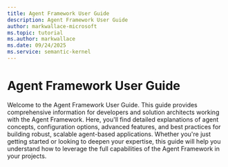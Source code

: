```yaml
---
title: Agent Framework User Guide
description: Agent Framework User Guide
author: markwallace-microsoft
ms.topic: tutorial
ms.author: markwallace
ms.date: 09/24/2025
ms.service: semantic-kernel
---
```


# Agent Framework User Guide

Welcome to the Agent Framework User Guide. This guide provides comprehensive information for developers and solution architects working with the Agent Framework. Here, you'll find detailed explanations of agent concepts, configuration options, advanced features, and best practices for building robust, scalable agent-based applications. Whether you're just getting started or looking to deepen your expertise, this guide will help you understand how to leverage the full capabilities of the Agent Framework in your projects.

